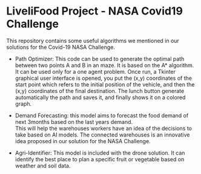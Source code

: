 # LiveliFood Project - NASA Covid19 Challenge
This repository contains some useful algorithms we mentioned in our solutions for the Covid-19 NASA Challenge.


- Path Optimizer: This code can be used to generate the optimal path between two points A and B in an maze. It is based on the A* algorithm. It can be used only for a one agent problem. Once run, a Tkinter graphical user interface is opened, you put the (x,y) coordinates of the start point which refers to the initial position of the vehicle, and then the (x,y) coordinates of the final destination. The lunch button generate automatically the path and saves it, and finally shows it on a colored graph.

- Demand Forecasting: this model aims to forecast the food demand of next 3months based on the last years demand.  
This will help the warehouses workers have an idea of the decisions to take based on AI models. The connected warehouses
is an innovative idea proposed in our solution for the NASA Challenge.

- Agri-Identifier: This model is included with the drone solution. It can identify the best place to plan a specific fruit or vegetable based on weather and soil data. 
